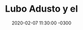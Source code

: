 ---
layout: post
category: Coqueto Escenario
date: 2020-02-07 11:30:00 -0300
title: Lubo Adusto y el #UnoxUno de Uruguay - Brasil
image: https://oceano.uy/api/images/programas/Abrepalabra/i70722-678x380.jpg
summary: Uruguay empató y cada vez está más cerca de clasificar sin ganar. Ahora solo resta otro empate y que nuestros hermanos argentinos ganen la próxima fecha.
file: https://audios.oceanofm.com/programas/Abrepalabra/20-02-07Coqueto.mp3
duration: 20:39
oceanourl: https://oceano.uy/todopasa/coqueto-escenario/20784-lubo-adusto-y-el-#unoxuno-de-uruguay---brasil
---